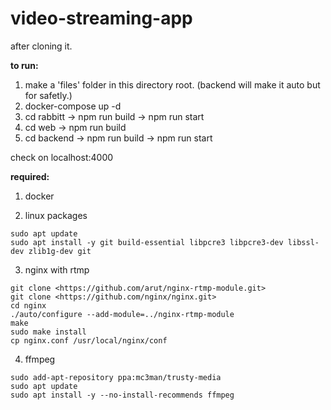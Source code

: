 # video-streaming-app
after cloning it.

**to run:**
1. make a 'files' folder in this directory root. (backend will make it auto but for safetly.)
2. docker-compose up -d
3. cd rabbitt -> npm run build -> npm run start
4. cd web -> npm run build
5. cd backend -> npm run build -> npm run start

check on localhost:4000

**required:**
1. docker

2. linux packages
```
sudo apt update
sudo apt install -y git build-essential libpcre3 libpcre3-dev libssl-dev zlib1g-dev git
````

3. nginx with rtmp
```
git clone <https://github.com/arut/nginx-rtmp-module.git>
git clone <https://github.com/nginx/nginx.git>
cd nginx
./auto/configure --add-module=../nginx-rtmp-module
make
sudo make install
cp nginx.conf /usr/local/nginx/conf
```

4. ffmpeg
```
sudo add-apt-repository ppa:mc3man/trusty-media
sudo apt update
sudo apt install -y --no-install-recommends ffmpeg
```
